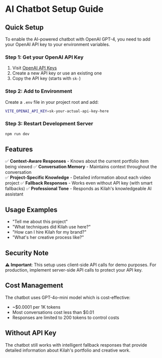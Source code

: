 # AI Chatbot Setup Guide

## Quick Setup

To enable the AI-powered chatbot with OpenAI GPT-4, you need to add your OpenAI API key to your environment variables.

### Step 1: Get your OpenAI API Key
1. Visit [OpenAI API Keys](https://platform.openai.com/api-keys)
2. Create a new API key or use an existing one
3. Copy the API key (starts with `sk-`)

### Step 2: Add to Environment
Create a `.env` file in your project root and add:

```bash
VITE_OPENAI_API_KEY=sk-your-actual-api-key-here
```

### Step 3: Restart Development Server
```bash
npm run dev
```

## Features

✅ **Context-Aware Responses** - Knows about the current portfolio item being viewed
✅ **Conversation Memory** - Maintains context throughout the conversation  
✅ **Project-Specific Knowledge** - Detailed information about each video project
✅ **Fallback Responses** - Works even without API key (with smart fallbacks)
✅ **Professional Tone** - Responds as Kilah's knowledgeable AI assistant

## Usage Examples

- "Tell me about this project"
- "What techniques did Kilah use here?"
- "How can I hire Kilah for my brand?"
- "What's her creative process like?"

## Security Note

⚠️ **Important**: This setup uses client-side API calls for demo purposes. For production, implement server-side API calls to protect your API key.

## Cost Management

The chatbot uses GPT-4o-mini model which is cost-effective:
- ~$0.0001 per 1K tokens
- Most conversations cost less than $0.01
- Responses are limited to 200 tokens to control costs

## Without API Key

The chatbot still works with intelligent fallback responses that provide detailed information about Kilah's portfolio and creative work. 